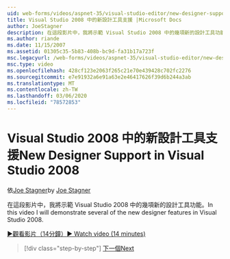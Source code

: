 ```yaml
---
uid: web-forms/videos/aspnet-35/visual-studio-editor/new-designer-support-in-visual-studio-2008
title: Visual Studio 2008 中的新設計工具支援 |Microsoft Docs
author: JoeStagner
description: 在這段影片中，我將示範 Visual Studio 2008 中的幾項新的設計工具功能。
ms.author: riande
ms.date: 11/15/2007
ms.assetid: 01305c35-5b83-408b-bc9d-fa31b17a723f
msc.legacyurl: /web-forms/videos/aspnet-35/visual-studio-editor/new-designer-support-in-visual-studio-2008
msc.type: video
ms.openlocfilehash: 428cf123e2063f265c21e70e439428c702fc2276
ms.sourcegitcommit: e7e91932a6e91a63e2e46417626f39d6b244a3ab
ms.translationtype: MT
ms.contentlocale: zh-TW
ms.lasthandoff: 03/06/2020
ms.locfileid: "78572853"
---
```

# <a name="new-designer-support-in-visual-studio-2008"></a><span data-ttu-id="cd7b6-103">Visual Studio 2008 中的新設計工具支援</span><span class="sxs-lookup"><span data-stu-id="cd7b6-103">New Designer Support in Visual Studio 2008</span></span>

<span data-ttu-id="cd7b6-104">依[Joe Stagner](https://github.com/JoeStagner)</span><span class="sxs-lookup"><span data-stu-id="cd7b6-104">by [Joe Stagner](https://github.com/JoeStagner)</span></span>

<span data-ttu-id="cd7b6-105">在這段影片中，我將示範 Visual Studio 2008 中的幾項新的設計工具功能。</span><span class="sxs-lookup"><span data-stu-id="cd7b6-105">In this video I will demonstrate several of the new designer features in Visual Studio 2008.</span></span>

[<span data-ttu-id="cd7b6-106">&#9654;觀看影片（14分鐘）</span><span class="sxs-lookup"><span data-stu-id="cd7b6-106">&#9654; Watch video (14 minutes)</span></span>](https://channel9.msdn.com/Blogs/ASP-NET-Site-Videos/new-designer-support-in-visual-studio-2008)

> [!div class="step-by-step"]
> [<span data-ttu-id="cd7b6-107">下一個</span><span class="sxs-lookup"><span data-stu-id="cd7b6-107">Next</span></span>](javascript-intellisense-support-in-visual-studio-2008.md)
